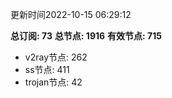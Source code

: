 更新时间2022-10-15 06:29:12

**总订阅: 73**
**总节点: 1916**
**有效节点: 715**
- v2ray节点: 262
- ss节点: 411
- trojan节点: 42
